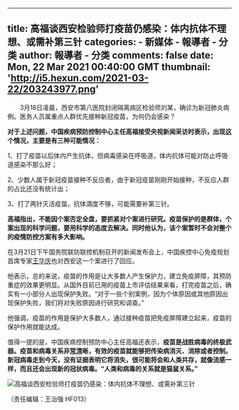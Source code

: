 
---
title: 高福谈西安检验师打疫苗仍感染：体内抗体不理想、或需补第三针
categories: 
    - 新媒体
    - 報導者 - 分类
author: 報導者 - 分类
comments: false
date: Mon, 22 Mar 2021 00:40:00 GMT
thumbnail: 'http://i5.hexun.com/2021-03-22/203243977.png'
---

<div>   
<p>　　3月18日凌晨，西安市第八医院封闭隔离病区检验师刘某，确诊为新冠肺炎病例。医务人员属重点人群优先接种新冠疫苗，为何仍会感染？</p>
<p><strong>对于上述问题，中国疾病预防控制中心主任高福接受央视新闻采访时表示，出现这个情况，主要是有三种可能情况：</strong></p>
<p>1、打了疫苗以后体内产生抗体，但病毒感染在呼吸道，体内抗体可能对防止呼吸道感染不那么好；</p>
<p>2、少数人属于新冠疫苗接种不反应者，由于新冠疫苗刚刚开始接种，不反应人群的占比还没有统计出；</p>
<p>3、打了两针灭活疫苗，抗体滴度不够，可能需要补第三针。</p>
<p><strong>高福指出，不能因个案否定全盘，要抓紧对个案进行研究。疫苗保护的是群体，个案出现的科学问题，要用科学的态度去解决。同时他认为，该个案暂时不会对整个的疫情防控方案有多大影响。</strong></p>
<p>在3月21日下午国务院联防联控机制召开的新闻发布会上，中国疾控中心免疫规划首席专家<a href="http://renwu.hexun.com/figure_2994.shtml" target="_blank">王华庆</a>也对西安这一个案进行了回应。</p>
<p>他表示，总的来说，疫苗的作用是让大多数人产生保护力，建立免疫屏障，其预防重症的效果更明显。从国外目前已用的疫苗上市评估结果来看，打完疫苗之后，确实有一小部分人出现保护失败。“对于一些个别案例，因为个体原因或其他原因出现保护失败，我们将对失败原因进行研究和调查。”</p>
<p>他强调，疫苗的作用是保护大多数人，通过接种疫苗把免疫屏障建立起来，疫苗的保护作用就能达成。</p>
<p>值得一提的是，中国疾病控制预防中心主任高福还表示，<strong>疫苗是战胜病毒的终极武器。疫苗和病毒关系非<a href="http://renwu.hexun.com/figure_619.shtml" target="_blank">常清</a>晰，有效的疫苗就能够把传染病消灭、消除或者控制。新冠病毒走到今天，没有证据表明它将消失，很可能将会和人类共存，就像流感一样，而且还会出现新的冠状病毒。“人类和病毒的关系就是猫鼠关系。”</strong></p>
<p><img src="http://i5.hexun.com/2021-03-22/203243977.png" alt="高福谈西安检验师打疫苗仍感染：体内抗体不理想、或需补第三针" referrerpolicy="no-referrer"></p>
<div>（责任编辑：王治强 HF013）</div>
<div class="clear"></div>
  
</div>
            